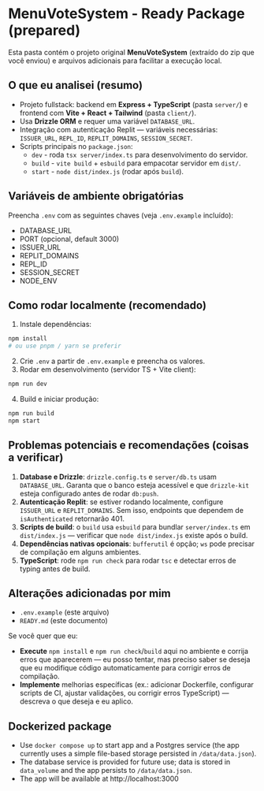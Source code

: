 # MenuVoteSystem - Ready Package (prepared)

Esta pasta contém o projeto original **MenuVoteSystem** (extraído do zip que você enviou) e arquivos adicionais para facilitar a execução local.

## O que eu analisei (resumo)
- Projeto fullstack: backend em **Express + TypeScript** (pasta `server/`) e frontend com **Vite + React + Tailwind** (pasta `client/`).
- Usa **Drizzle ORM** e requer uma variável `DATABASE_URL`.
- Integração com autenticação Replit — variáveis necessárias: `ISSUER_URL`, `REPL_ID`, `REPLIT_DOMAINS`, `SESSION_SECRET`.
- Scripts principais no `package.json`:
  - `dev` - roda `tsx server/index.ts` para desenvolvimento do servidor.
  - `build` - `vite build` + `esbuild` para empacotar servidor em `dist/`.
  - `start` - `node dist/index.js` (rodar após `build`).

## Variáveis de ambiente obrigatórias
Preencha `.env` com as seguintes chaves (veja `.env.example` incluído):
- DATABASE_URL
- PORT (opcional, default 3000)
- ISSUER_URL
- REPLIT_DOMAINS
- REPL_ID
- SESSION_SECRET
- NODE_ENV

## Como rodar localmente (recomendado)
1. Instale dependências:
```bash
npm install
# ou use pnpm / yarn se preferir
```
2. Crie `.env` a partir de `.env.example` e preencha os valores.
3. Rodar em desenvolvimento (servidor TS + Vite client):
```bash
npm run dev
```
4. Build e iniciar produção:
```bash
npm run build
npm start
```

## Problemas potenciais e recomendações (coisas a verificar)
1. **Database e Drizzle**: `drizzle.config.ts` e `server/db.ts` usam `DATABASE_URL`. Garanta que o banco esteja acessível e que `drizzle-kit` esteja configurado antes de rodar `db:push`.
2. **Autenticação Replit**: se estiver rodando localmente, configure `ISSUER_URL` e `REPLIT_DOMAINS`. Sem isso, endpoints que dependem de `isAuthenticated` retornarão 401.
3. **Scripts de build**: o `build` usa `esbuild` para bundlar `server/index.ts` em `dist/index.js` — verificar que `node dist/index.js` existe após o build.
4. **Dependências nativas opcionais**: `bufferutil` é opção; `ws` pode precisar de compilação em alguns ambientes.
5. **TypeScript**: rode `npm run check` para rodar `tsc` e detectar erros de typing antes de build.

## Alterações adicionadas por mim
- `.env.example` (este arquivo)
- `READY.md` (este documento)

Se você quer que eu:
- **Execute** `npm install` e `npm run check`/`build` aqui no ambiente e corrija erros que aparecerem — eu posso tentar, mas preciso saber se deseja que eu modifique código automaticamente para corrigir erros de compilação.  
- **Implemente** melhorias específicas (ex.: adicionar Dockerfile, configurar scripts de CI, ajustar validações, ou corrigir erros TypeScript) — descreva o que deseja e eu aplico.



## Dockerized package
- Use `docker compose up` to start app and a Postgres service (the app currently uses a simple file-based storage persisted in `/data/data.json`).
- The database service is provided for future use; data is stored in `data_volume` and the app persists to `/data/data.json`.
- The app will be available at http://localhost:3000
